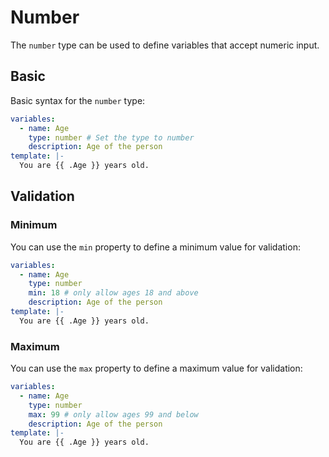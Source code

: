 # Number

The `number` type can be used to define variables that accept numeric input.

## Basic

Basic syntax for the `number` type:

```yaml
variables:
  - name: Age
    type: number # Set the type to number
    description: Age of the person
template: |-
  You are {{ .Age }} years old.
```

## Validation

### Minimum

You can use the `min` property to define a minimum value for validation:

```yaml
variables:
  - name: Age
    type: number
    min: 18 # only allow ages 18 and above
    description: Age of the person
template: |-
  You are {{ .Age }} years old.
```

### Maximum

You can use the `max` property to define a maximum value for validation:

```yaml
variables:
  - name: Age
    type: number
    max: 99 # only allow ages 99 and below
    description: Age of the person
template: |-
  You are {{ .Age }} years old.
```

